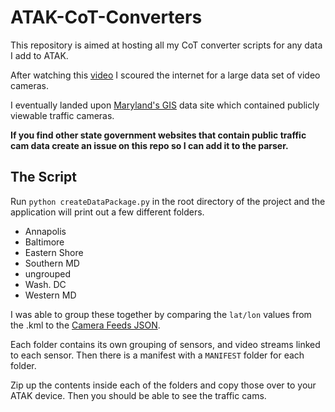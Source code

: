 # ATAK-CoT-Converters

This repository is aimed at hosting all my CoT converter scripts for any data I add to ATAK.

After watching this [video](https://www.youtube.com/watch?v=5ZQQywmsOvY) I scoured the internet for a large data set of video cameras. 

I eventually landed upon [Maryland's GIS](https://data.imap.maryland.gov/) data site which contained publicly viewable traffic cameras.

**If you find other state government websites that contain public traffic cam data create an issue on this repo so I can add it to the parser.**

## The Script

Run `python createDataPackage.py` in the root directory of the project and the application will print out a few different folders.

 - Annapolis
 - Baltimore
 - Eastern Shore
 - Southern MD
 - ungrouped
 - Wash. DC
 - Western MD

I was able to group these together by comparing the `lat/lon` values from the .kml to the [Camera Feeds JSON](https://chart.maryland.gov/DataFeeds/GetCamerasJson). 

Each folder contains its own grouping of sensors, and video streams linked to each sensor. Then there is a manifest with a `MANIFEST` folder for each folder.

Zip up the contents inside each of the folders and copy those over to your ATAK device. Then you should be able to see the traffic cams.